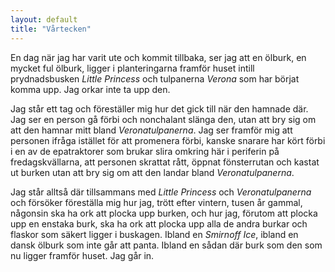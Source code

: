 ```yaml
---
layout: default
title: "Vårtecken"
---
```


En dag när jag har varit ute och kommit tillbaka, ser jag att en ölburk, en mycket ful ölburk, ligger i planteringarna framför huset intill prydnadsbusken _Little Princess_ och tulpanerna _Verona_ som har börjat komma upp.
<span>Jag orkar inte ta upp den.</span>

 Jag står ett tag och föreställer mig hur det gick till när den hamnade där. Jag ser en person gå förbi och nonchalant slänga den, utan att bry sig om att den hamnar mitt bland _Veronatulpanerna_. Jag ser framför mig att personen ifråga istället för att promenera förbi, kanske snarare har kört förbi i en av de epatraktorer som brukar slira omkring här i periferin på fredagskvällarna, att personen skrattat rått, öppnat fönsterrutan och kastat ut burken utan att bry sig om att den landar bland _Veronatulpanerna_. 
 
 Jag står alltså där tillsammans med _Little Princess_ och _Veronatulpanerna_ och försöker föreställa mig hur jag, trött efter vintern,  tusen år gammal, någonsin ska ha ork att plocka upp burken, och hur jag, förutom att plocka upp en enstaka burk, ska ha ork att plocka upp alla de andra burkar och flaskor som säkert ligger i buskagen. Ibland en _Smirnoff Ice_, ibland en dansk ölburk som inte går att panta. Ibland en sådan där burk som den som nu ligger framför huset.
 <span>Jag går in.</span>



